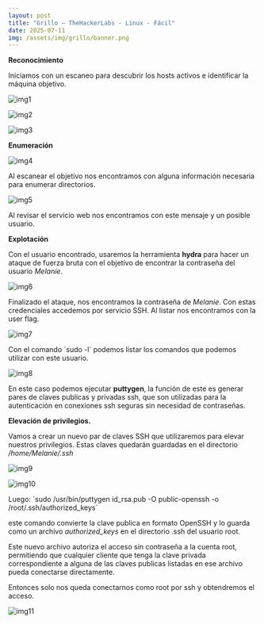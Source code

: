 ```yaml
---
layout: post
title: "Grillo – TheHackerLabs - Linux - Fácil"
date: 2025-07-11
img: /assets/img/grillo/banner.png
---
```


**Reconocimiento**

Iniciamos con un escaneo para descubrir los hosts activos e identificar la máquina objetivo. 

![img1](/secnotes/assets/img/grillo/1.png)

![img2](/secnotes/assets/img/grillo/2.png)

![img3](/secnotes/assets/img/grillo/3.png)

**Enumeración**

![img4](/secnotes/assets/img/grillo/4.png)
 

Al escanear el objetivo nos encontramos con alguna información necesaria para enumerar directorios.

![img5](/secnotes/assets/img/grillo/5.png)
 
Al revisar el servicio web nos encontramos con este mensaje y un posible usuario.


**Explotación**

Con el usuario encontrado, usaremos la herramienta **hydra** para hacer un ataque de fuerza bruta con el objetivo de encontrar la contraseña del usuario _Melanie_.

![img6](/secnotes/assets/img/grillo/6.png)
  
Finalizado el ataque, nos encontramos la contraseña de _Melanie_. Con estas credenciales accedemos por servicio SSH. Al listar nos encontramos con la user flag.

![img7](/secnotes/assets/img/grillo/7.png)
 
Con el comando ´sudo -l´ podemos listar los comandos que podemos utilizar con este usuario.

![img8](/secnotes/assets/img/grillo/8.png) 

En este caso podemos ejecutar **puttygen**, la función de este es generar pares de claves publicas y privadas ssh, que son utilizadas para la autenticación en conexiones ssh seguras sin necesidad de contraseñas.

**Elevación de privilegios.**

Vamos a crear un nuevo par de claves SSH que utilizaremos para elevar nuestros privilegios. Estas claves quedarán guardadas en el directorio _/home/Melanie/.ssh_

![img9](/secnotes/assets/img/grillo/9.png)

![img10](/secnotes/assets/img/grillo/10.png)

Luego:
´sudo /usr/bin/puttygen id_rsa.pub -O public-openssh -o /root/.ssh/authorized_keys´

este comando convierte la clave publica en formato OpenSSH y lo guarda como un archivo _authorized_keys_ en el directorio .ssh del usuario root.

Este nuevo archivo autoriza el acceso sin contraseña a la cuenta root, permitiendo que cualquier cliente que tenga la clave privada correspondiente a alguna de las claves publicas listadas en ese archivo pueda conectarse directamente.

Entonces solo nos queda conectarnos como root por ssh y obtendremos el acceso.

![img11](/secnotes/assets/img/grillo/11.png)




